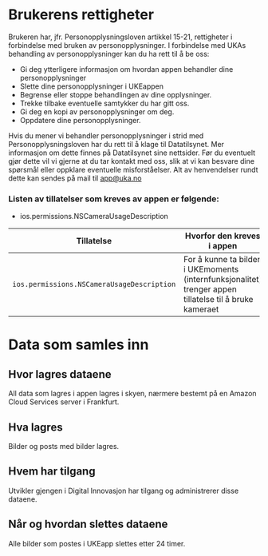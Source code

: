 # Brukerens rettigheter

Brukeren har, jfr. Personopplysningsloven artikkel 15-21, rettigheter i forbindelse med bruken av personopplysninger. I forbindelse med UKAs behandling av personopplysninger kan du ha rett til å be oss:

- Gi deg ytterligere informasjon om hvordan appen behandler dine personopplysninger
- Slette dine personopplysninger i UKEappen
- Begrense eller stoppe behandlingen av dine opplysninger.
- Trekke tilbake eventuelle samtykker du har gitt oss.
- Gi deg en kopi av personopplysninger om deg.
- Oppdatere dine personopplysninger.

Hvis du mener vi behandler personopplysninger i strid med Personopplysningsloven har du rett til å klage til Datatilsynet. Mer informasjon om dette finnes på Datatilsynet sine nettsider. Før du eventuelt gjør dette vil vi gjerne at du tar kontakt med oss, slik at vi kan besvare dine spørsmål eller oppklare eventuelle misforståelser.
Alt av henvendelser rundt dette kan sendes på mail til app@uka.no

### Listen av tillatelser som kreves av appen er følgende:

- ios.permissions.NSCameraUsageDescription

| Tillatelse                                 | Hvorfor den kreves i appen                                                                              |
| ------------------------------------------ | ------------------------------------------------------------------------------------------------------- |
| `ios.permissions.NSCameraUsageDescription` | For å kunne ta bilder i UKEmoments (internfunksjonalitet) trenger appen tillatelse til å bruke kameraet |

# Data som samles inn

## Hvor lagres dataene

All data som lagres i appen lagres i skyen,
nærmere bestemt på en Amazon Cloud Services server i Frankfurt.

## Hva lagres

Bilder og posts med bilder lagres.

## Hvem har tilgang

Utvikler gjengen i Digital Innovasjon har tilgang og administrerer disse dataene.

## Når og hvordan slettes dataene

Alle bilder som postes i UKEapp slettes etter 24 timer.
